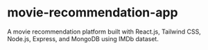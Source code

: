 # movie-recommendation-app
A movie recommendation platform built with React.js, Tailwind CSS, Node.js, Express, and MongoDB using IMDb dataset.
